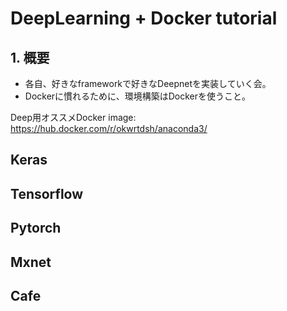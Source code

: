 # DeepLearning + Docker tutorial

## 1. 概要
- 各自、好きなframeworkで好きなDeepnetを実装していく会。
- Dockerに慣れるために、環境構築はDockerを使うこと。

Deep用オススメDocker image: https://hub.docker.com/r/okwrtdsh/anaconda3/


## Keras

## Tensorflow


## Pytorch

## Mxnet

## Cafe


